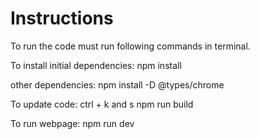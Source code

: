 # Instructions

To run the code must run following commands in terminal.

To install initial dependencies:
npm install

other dependencies:
npm install -D @types/chrome

To update code: 
ctrl + k and s
npm run build

To run webpage:
npm run dev

